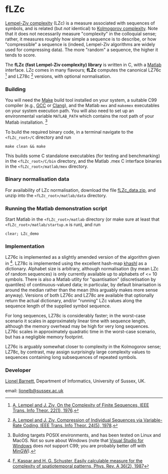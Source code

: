 # fLZc
 [Lempel-Ziv complexity](https://en.wikipedia.org/wiki/Lempel%E2%80%93Ziv_complexity) (LZc) is a measure associated with sequences of symbols, and is related (but _not_ identical) to [Kolmogorov complexity](https://en.wikipedia.org/wiki/Kolmogorov_complexity). Note that it does not necessarily measure "complexity" in the colloquial sense; rather, it measures roughly how simple a sequence is to describe, or how "compressible" a sequence is (indeed, Lempel-Ziv algorithms are widely used for compressing data). The more "random" a sequence, the higher it tends to score.

The __fLZc (fast Lempel-Ziv complexity) library__ is written in C, with a [Matlab](https://uk.mathworks.com/) interface. LZc comes in many flavours; __fLZc__ computes the canonical LZ76c [^1] and LZ78c [^2] versions, with optional normalisation.

### Building
You will need the [Make](https://www.gnu.org/software/make/) build tool installed on your system, a suitable C99 compiler (e.g., [GCC](https://gcc.gnu.org/) or [Clang](https://clang.llvm.org/)), and the Matlab `mex` and `makemex` executables on your system execution path. You will also need to set up an environmental variable `MATLAB_PATH` which contains the root path of your Matlab installation. [^3]

To build the required binary code, in a terminal navigate to the `<fLZc_root>/C` directory and run
```
make clean && make
```
This builds some C standalone executables (for testing and benchmarking) in the `<fLZc_root>/C/bin` directory, and the Matlab .mex C interface binaries in the `<fLZc_root>/matlab/mex` directory.

### Binary normalisation data
For availability of LZc normalisation, download the file [fLZc_data.zip](https://users.sussex.ac.uk/~lionelb/downloads/fLZc_data.zip), and unzip into the  `<fLZc_root>/matlab/data` directory.

### Running the Matlab demonstration script
Start Matlab in the `<fLZc_root>/matlab` directory (or make sure at least that `<fLZc_root>/matlab/startup.m` is run), and run
```
clear; LZc_demo
```
### Implementation
LZ76c is implemented as a slightly amended version of the algorithm given in [^4]. LZ78c is implemented using the excellent hash-map [khashl](https://github.com/attractivechaos/khashl) as a dictionary. Alphabet size is arbitrary, although normalisation (by mean LZc of random sequences) is only currently available up to alphabets of <= 10 symbols. There is also a Matlab utlity for "quantisation" (discretisation by quantiles) of continuous-valued data; in particular, by default binarisation is around the median rather than the mean (this arguably makes more sense anyway). Versions of both LZ76c and LZ78c are available that optionally return the actual dictionary, and/or "running" LZc values along the sequence length of the supplied symbol sequence.

For long sequences, LZ78c is considerably faster; in the worst-case scenario it scales in approximately linear time with sequence length, although the memory overhead may be high for very long sequences. LZ76c scales in approximately quadratic time in the worst-case scenario, but has a negligible memory footprint.

LZ76c is arguably somewhat closer to complexity in the Kolmogorov sense; LZ78c, by contrast, may assign surprisingly large complexity values to sequences containing long subsequences of repeated symbols.

### Developer
[Lionel Barnett](https://users.sussex.ac.uk/~lionelb/), Department of Informatics, University of Sussex, UK.

email: lionelb@sussex.ac.uk

[^1]: [A. Lempel and J. Ziv, On the Complexity of Finite Sequences, IEEE Trans. Info Theor. 22(1), 1976](https://ieeexplore.ieee.org/document/1055501).
[^2]: [A. Lempel and J. Ziv, Compression of Individual Sequences via Variable-Rate Coding, IEEE Trans. Info Theor. 24(5), 1978](https://ieeexplore.ieee.org/document/1055934).
[^3]: Building targets POSIX environments, and has been tested on Linux and MacOS. Not so sure about Windows (note that [Visual Studio for Windows](https://visualstudio.microsoft.com/vs/features/cplusplus/) does *not* support C99; you are probably better off with [MinGW](https://sourceforge.net/projects/mingw/)).
[^4]: [F. Kaspar and H. G. Schuster, Easily calculable measure for the complexity of spatiotemporal patterns, Phys. Rev. A 36(2), 1987](1987)

